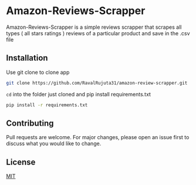 # Amazon-Reviews-Scrapper

Amazon-Reviews-Scrapper is a simple reviews scrapper that scrapes all types ( all stars ratings ) reviews of a particular product and save in the .csv file

## Installation

Use git clone to clone app

```bash
git clone https://github.com/RavalRujuta31/amazon-review-scrapper.git
```

```cd``` into the folder just cloned and pip install requirements.txt

```bash
pip install -r requirements.txt 
```



## Contributing
Pull requests are welcome. For major changes, please open an issue first to discuss what you would like to change.


## License
[MIT](./LICENSE)
